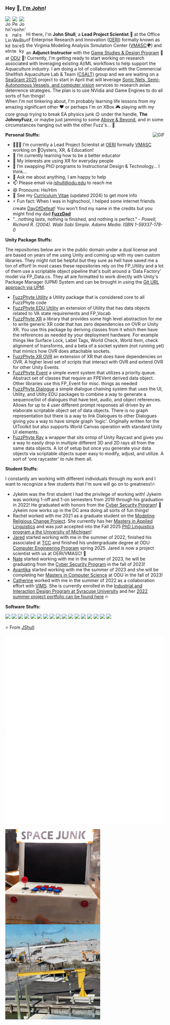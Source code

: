 ### Hey 👋, [I'm John](https://youtu.be/rY-Vs6r7Q8E)!

<a href="https://www.linkedin.com/in/xr-johnshull/">
  <img align="left" alt="John's LinkdeIn" width="22px" src="https://cdn.jsdelivr.net/npm/simple-icons@v3/icons/linkedin.svg" />
</a>
<a href="https://fuzzphyte.com">
  <img align="left" alt="Personal Website" width="22px" src="https://cdn.jsdelivr.net/npm/simple-icons@14.8.0/icons/html5.svg" />
</a>
<a href="https://bsky.app/profile/thejohnnyfuzz.bsky.social">
  <img align="left" alt="John's BlueSky" width="22px" src="https://cdn.jsdelivr.net/npm/simple-icons@14.8.0/icons/bluesky.svg" />
</a>

<br />
<br />

Hi there, I'm **John Shull**, a **Lead Project Scientist** :rocket: at the Office of Enterprise Research and Innovation ([OERI](https://oduinnovate.org/)) formally known as the Virginia Modeling Analysis Simulation Center ([VMASC](https://vmasc.org/)🌍) and an **Adjunct Instructor** with the [Game Studies & Design Program](https://www.odu.edu/academics/programs/undergraduate/game-studies-design) :space_invader: at [ODU](https://www.odu.edu) 🚀!  Currently, I'm getting ready to start working on research associated with leveraging existing AI/ML workflows to help support the Aquaculture industry. I am doing a lot of collaboration with the Commercial Shellfish Aquaculture Lab & Team ([CSALT](https://www.vims.edu/research/units/labgroups/csalt/)) group and we are waiting on a [SeaGrant 2025](https://vaseagrant.org/) project to start in April that will leverage [Sonic Nets, Semi-Autonomous Vessels, and computer vision](https://github.com/JShull/JShull/blob/main/NOAA_SubmissionNarrative.pdf) services to research avian deterrence strategies. The plan is to use NVidia and Game Engines to do all sorts of fun things! 
<br />
When I'm not tinkering about, I'm probably learning life lessons from my amazing significant other :heart: or perhaps I'm on XBox :video_game: playing with my core group trying to break EA physics junk 😉 under the handle, **The JohnnyFuzz**, or maybe just jamming to some [Above & Beyond](https://music.apple.com/us/artist/above-beyond/20318188), and in some circumstances hanging out with the other Fuzz's... :eyes:

  <img align="right" alt="GIF" src="https://media.giphy.com/media/szAb0eLo0zWBpFdgpz/giphy.gif" />

**Personal Stuffs:**

- 👨🏽‍💻 I’m currently a Lead Project Scientist at [OERI](https://oduinnovate.org/) formally [VMASC](https://www.vmasc.org/) working on :shell:Oysters, XR, & Education!
- 🌱 I’m currently learning how to be a better educator
- 🤔 My interests are using XR for everyday people
- 💼 I’m swapping PhD programs to Instructional Design & Technology... I think...
- 💬 Ask me about anything, I am happy to help
- 📫 Please email via jshull@odu.edu to reach me
- 😄 Pronouns: He/Him
- 📝 See my [Curriculum Vitae](https://github.com/JShull/JShull/blob/main/JShull_CV.pdf) (updated 2024) to get more info
- ⚡ Fun fact: When I was in highschool, I helped some internet friends create [DayOfDefeat](https://www.dayofdefeat.com/)! You won't find my name in the credits but you might find my dad **[FuzzDad](https://dayofdefeat.fandom.com/wiki/Glider)**
- "...nothing lasts, nothing is finished, and nothing is perfect." - *Powell, Richard R. (2004). Wabi Sabi Simple. Adams Media. ISBN 1-59337-178-0*

**Unity Package Stuffs:**

The repositories below are in the public domain under a dual license and are based on years of me using Unity and coming up with my own custom libraries. They might not be helpful but they sure as hell have saved me a ton of effort! In most cases these repositories rely on the FP_Utility and a lot of them use a scriptable object pipeline that's built around a 'Data Factory' model via FP_Data.cs. They all are formatted to work directly with Unity's Package Manager (UPM) System and can be brought in using the [Git URL approach via UPM](https://docs.unity3d.com/Manual/upm-ui-giturl.html).

- [FuzzPhyte Utility](https://github.com/JShull/FP_Utility) a Utility package that is considered core to all FuzzPhyte code
- [FuzzPhyte EDU Utility](https://github.com/JShull/FP_Utility_EDU) an extension of Utility that has data objects related to VA state requirements and FP_Vocab
- [FuzzPhyte XR](https://github.com/JShull/FP_XR) a library that provides some high level abstraction for me to write generic XR code that has zero dependencies on OVR or Unity XR. You use this package by deriving classes from it which then have the references as needed by your deployment hardware. For example things like Surface Lock, Label Tags, World Check, World Item, check alignment of transforms, and a beta of a socket system (not running yet) that mimics how OVR does attachable sockets.
- [FuzzPhyte XR OVR](https://github.com/JShull/FP_XR_OVR) an extension of XR that does have dependencies on OVR. A higher level set of scripts that interact with OVR and extend OVR for other Unity Events.
- [FuzzPhyte Event](https://github.com/JShull/FP_Event) a simple event system that utilizes a priority queue. Abstract set of classes that require an FPEVent derived data object. Other libraries use this FP_Event for misc. things as needed
- [FuzzPhyte Dialogue](https://github.com/JShull/FP_Dialogue) a simple dialogue chaining system that uses the UI, Utility, and Utilty EDU packages to combine a way to generate a sequence/list of dialogues that have text, audio, and object references. Allows for up to 4 user different prompt responses all driven by an elaborate scriptable object set of data objects. There is no graph representation but there is a way to link Dialogues to other Dialogues giving you a way to have simple graph 'logic'. Originally written for the UIToolkit but also supports World Canvas operation with standard Unity UI elements.
- [FuzzPhyte Ray](https://github.com/JShull/FP_Ray) a wrapper that sits ontop of Unity Raycast and gives you a way to easily drop in multiple different 3D and 2D rays all from the same data objects. A lot of setup but once you generate your data objects via scriptable objects super easy to modify, adjust, and utilize. A sort of 'one raycaster' to rule them all. 

**Student Stuffs:**

I constantly am working with different individuals through my work and I want to recognize a few students that I'm sure will go on to greatness!:fire:
- Jykeim was the first student I had the privilege of working with! Jykeim was working 1-off and 1-on semesters from 2019 through his graduation in 2022! He graduated with honors from the [Cyber Security Program](https://www.odu.edu/academics/programs/undergraduate/cybersecurity)! :partying_face: Jykeim now works up in the DC area doing all sorts of fun things!
- Rachel worked with me 2021 as a graduate student on the [Modeling Religious Change Project](https://mindandculture.org/projects/modeling-social-systems/modeling-religious-change/). She currently has her [Masters in Applied Linguistics](https://www.odu.edu/academics/programs/masters/applied-linguistics) and was just accepted into the Fall 2025 [PhD Linguistics program a the University of Michigan](https://lsa.umich.edu/linguistics)!
- [Jared](https://github.com/BaconStrps) started working with me in the summer of 2022, finished his associated at [TCC](https://www.tcc.edu/programs/transfer/old-dominion-university/) and finished his undergraduate degree at ODU  [Computer Engineering Program](https://www.odu.edu/academics/programs/undergraduate/computer-engineering) spring 2025. Jared is now a project scientist with us at OERI/VMASC! 🎉 
- [Nate](https://github.com/nhallen272) started working with me in the summer of 2023, he will be graduating from the [Cyber Security Program](https://www.odu.edu/academics/programs/undergraduate/cybersecurity) in the fall of 2023!
- [Avantika](https://github.com/AvantikaMittapally53) started working with me the summer of 2023 and she will be completing her [Masters in Computer Science](https://www.odu.edu/academics/programs/masters/computer-science) at ODU in the fall of 2023!
- [Catherine](https://github.com/catowens) worked with me in the summer of 2022 as a collaboration effort with [VIMS](https://www.vims.edu/). She is currently enrolled in the [Industrial and Interaction Design Program at Syracuse University](https://vpa.syr.edu/academics/design/programs/industrial-interaction-design-bid/) and her [2022 summer project portfolio can be found here](https://catowensdesign.myportfolio.com/vims-x-odu-vmasc-internship) :fire:

**Software Stuffs:**  

<code><img height="32" src="https://cdn.jsdelivr.net/npm/simple-icons@7.7.0/icons/csharp.svg"></code>
<code><img height="32" src="https://cdn.jsdelivr.net/npm/simple-icons@7.7.0/icons/arduino.svg"></code>
<code><img height="32" src="https://cdn.jsdelivr.net/npm/simple-icons@7.7.0/icons/python.svg"></code>
<code><img height="32" src="https://cdn.jsdelivr.net/npm/simple-icons@7.7.0/icons/meta.svg"></code>
<code><img height="32" src="https://cdn.jsdelivr.net/npm/simple-icons@7.7.0/icons/markdown.svg"></code>
<code><img height="32" src="https://cdn.jsdelivr.net/npm/simple-icons@7.7.0/icons/unity.svg"></code>
<code><img height="32" src="https://cdn.jsdelivr.net/npm/simple-icons@7.7.0/icons/git.svg"></code>
<code><img height="32" src="https://cdn.jsdelivr.net/npm/simple-icons@7.7.0/icons/azuredevops.svg"></code>
<code><img height="32" src="https://cdn.jsdelivr.net/npm/simple-icons@7.7.0/icons/amazondynamodb.svg"></code>
<code><img height="32" src="https://cdn.jsdelivr.net/npm/simple-icons@7.7.0/icons/linux.svg"></code>
<code><img height="32" src="https://cdn.jsdelivr.net/npm/simple-icons@7.7.0/icons/ios.svg"></code>
<code><img height="32" src="https://cdn.jsdelivr.net/npm/simple-icons@7.7.0/icons/microsoft.svg"></code>
<code><img height="32" src="https://cdn.jsdelivr.net/npm/simple-icons@7.7.0/icons/autodesk.svg"></code>
<code><img height="32" src="https://cdn.jsdelivr.net/npm/simple-icons@7.7.0/icons/adobeillustrator.svg"></code>
<code><img height="32" src="https://cdn.jsdelivr.net/npm/simple-icons@7.7.0/icons/visualstudiocode.svg"></code>
<code><img height="32" src="https://cdn.jsdelivr.net/npm/simple-icons@7.7.0/icons/apachekafka.svg"></code>
<code><img height="32" src="https://cdn.jsdelivr.net/npm/simple-icons@7.7.0/icons/steam.svg"></code>

⭐️ From [JShull](https://github.com/JShull)

![John's GitHub Stats](https://github.com/JShull/github-stats/blob/master/generated/overview.svg#gh-dark-mode-only)
![John's GitHub Language](https://github.com/JShull/github-stats/blob/master/generated/languages.svg#gh-dark-mode-only)

<a href="https://lumalabs.ai/embed/835864e9-1dab-4436-a53f-f3e4b50d65a3?mode=slf&background=%230091ff&color=%23FFFFFF&showTitle=true&loadBg=true&logoPosition=bottom-left&infoPosition=bottom-right&cinematicVideo=undefined&showMenu=false"><img align="left" alt="Custom Arcade Cabinet Built around a Laptop" height="300px" src="https://github.com/JShull/JShull/blob/main/SpaceJunk.JPG"/></a>
<a href="https://lumalabs.ai/embed/3704305b-d146-4701-b25d-c0f3933336e8?mode=sparkles&background=%231abaff&color=%23000000&showTitle=true&loadBg=true&logoPosition=bottom-left&infoPosition=bottom-right&cinematicVideo=undefined&showMenu=false"><img align="left" alt="OERI Willoughby Spit Boat Ramp Research Location" height="300px" src="https://github.com/JShull/JShull/blob/main/GitHubLuma_Willoughby.PNG"/></a>

<br />
<br />

